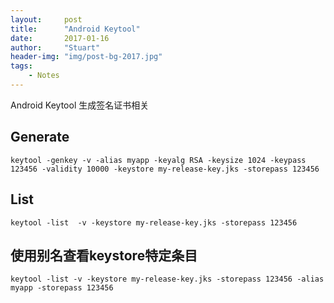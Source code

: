 ```yaml
---
layout:     post
title:      "Android Keytool"
date:       2017-01-16
author:     "Stuart"
header-img: "img/post-bg-2017.jpg"
tags:
    - Notes
---
```


Android Keytool 生成签名证书相关

## Generate

```
keytool -genkey -v -alias myapp -keyalg RSA -keysize 1024 -keypass 123456 -validity 10000 -keystore my-release-key.jks -storepass 123456
```

## List 

```
keytool -list  -v -keystore my-release-key.jks -storepass 123456
```

## 使用别名查看keystore特定条目

```
keytool -list -v -keystore my-release-key.jks -storepass 123456 -alias myapp -storepass 123456
```


